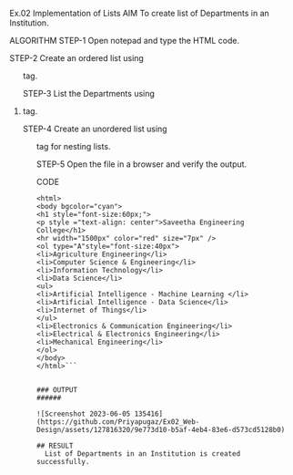 Ex.02 Implementation of Lists
AIM
To create list of Departments in an Institution.

ALGORITHM
STEP-1
Open notepad and type the HTML code.

STEP-2
Create an ordered list using <ol> tag.

STEP-3
List the Departments using <li> tag.

STEP-4
Create an unordered list using <ul> tag for nesting lists.

STEP-5
Open the file in a browser and verify the output.

CODE
```
<html>
<body bgcolor="cyan">
<h1 style="font-size:60px;">
<p style ="text-align: center">Saveetha Engineering College</h1>
<hr width="1500px" color="red" size="7px" />
<ol type="A"style="font-size:40px">
<li>Agriculture Engineering</li>
<li>Computer Science & Engineering</li>
<li>Information Technology</li>
<li>Data Science</li>    
<ul>
<li>Artificial Intelligence - Machine Learning </li>
<li>Artificial Intelligence - Data Science</li>
<li>Internet of Things</li>
</ul>
<li>Electronics & Communication Engineering</li>
<li>Electrical & Electronics Engineering</li>
<li>Mechanical Engineering</li>
</ol>
</body>
</html>```


### OUTPUT
######

![Screenshot 2023-06-05 135416](https://github.com/Priyapugaz/Ex02_Web-Design/assets/127816320/9e773d10-b5af-4eb4-83e6-d573cd5128b0)

## RESULT
  List of Departments in an Institution is created successfully.
